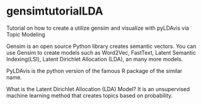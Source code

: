 # gensimtutorialLDA
Tutorial on how to create a utilize gensim and visualize with pyLDAvis via Topic Modeling

Gensim is an open source Python library creates semantic vectors. You can use Gensim to create models such as Word2Vec, FastText, Latent Semantic Indexing(LSI),
Latent Dirichlet Allocation (LDA), an many more models. 

PyLDAvis is the python version of the famous R package of the similar name. 

What is the Latent Dirichlet Allocation (LDA) Model? 
It is an unsupervised machine learning method that creates topics based on probability. 
